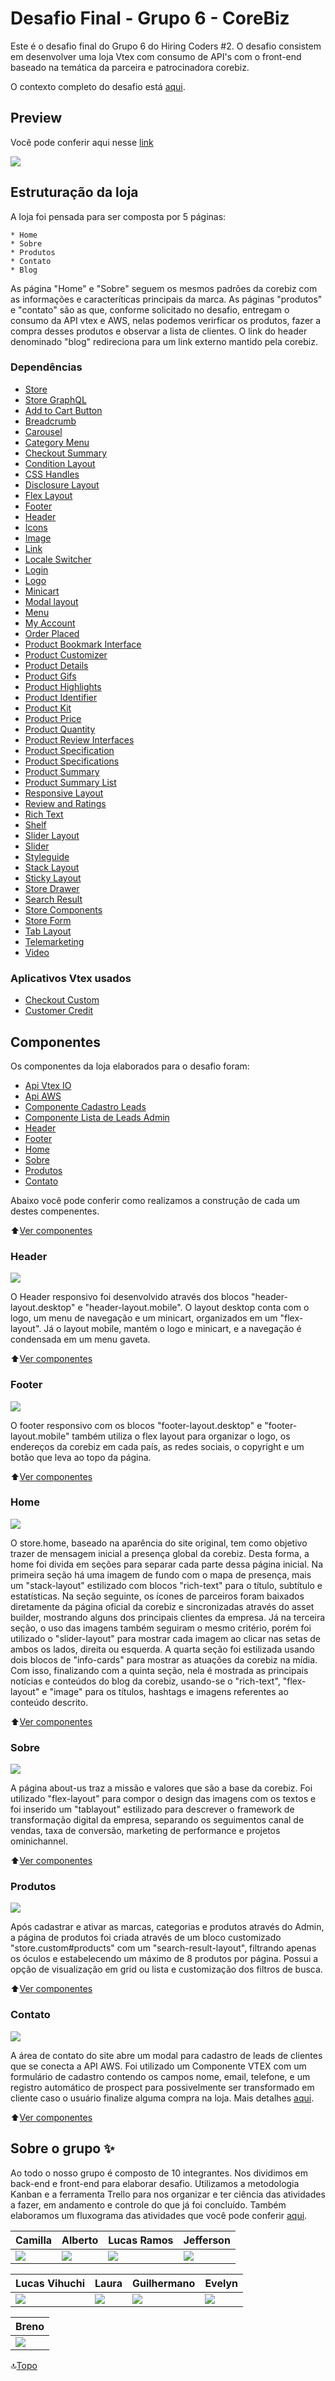 <a name="topo"></a>
# Desafio Final - Grupo 6 - CoreBiz

Este é o desafio final do Grupo 6 do Hiring Coders #2. O desafio consistem em desenvolver uma loja Vtex com consumo de API's com o front-end baseado na temática da parceira e patrocinadora corebiz.

O contexto completo do desafio está [aqui](https://drive.google.com/file/d/1cjX4W7MmtVMAX0HBbl17eaJcD1N-B223/view).

## Preview

Você pode conferir aqui nesse [link](https://lucasvihuchi--hiringcoders202106.myvtex.com/)

![](https://github.com/LucasVihuchi/desafio-final-corebiz-hiring-coders/blob/main/docs/img/home2.png)

## Estruturação da loja

A loja foi pensada para ser composta por 5 páginas:

	* Home
	* Sobre
	* Produtos
	* Contato
	* Blog

As página "Home" e "Sobre" seguem os mesmos padrões da corebiz com as informações e caracteríticas principais da marca. As páginas "produtos" e "contato" são as que, conforme solicitado no desafio, entregam o consumo da API vtex e AWS, nelas podemos verirficar os produtos, fazer a compra desses produtos e observar a lista de clientes. O link do header denominado "blog" redireciona para um link externo mantido pela corebiz.

### Dependências
- [Store](https://github.com/vtex-apps/store/blob/master/README.md)
- [Store GraphQL](https://github.com/vtex-apps/store-graphql/blob/master/docs/README.md)
- [Add to Cart Button](https://vtex.io/docs/components/all/vtex.add-to-cart-button@0.26.12/)
- [Breadcrumb](https://vtex.io/docs/components/all/vtex.breadcrumb/)
- [Carousel](https://vtex.io/docs/releases/2019-week-43-44/carousel)
- [Category Menu](https://vtex.io/docs/components/all/vtex.category-menu@2.16.0/)
- [Checkout Summary](https://vtex.io/docs/app/vtex.checkout-summary@0.18.0/)
- [Condition Layout](https://developers.vtex.com/vtex-developer-docs/docs/vtex-condition-layout)
- [CSS Handles](https://developers.vtex.com/vtex-developer-docs/docs/vtex-io-documentation-using-css-handles-for-store-customization)
- [Disclosure Layout](https://developers.vtex.com/vtex-developer-docs/docs/vtex-disclosure-layout)
- [Flex Layout](https://vtex.io/docs/components/all/vtex.flex-layout/)
- [Footer](https://vtex.io/docs/components/all/vtex.store-footer/)
- [Header](https://vtex.io/docs/components/all/vtex.store-header@2.26.0/)
- [Icons](https://developers.vtex.com/vtex-developer-docs/docs/vtex-store-icons#icons)
- [Image](https://developers.vtex.com/vtex-developer-docs/docs/vtex-store-components-image)
- [Link](https://developers.vtex.com/vtex-developer-docs/docs/vtex-store-link)
- [Locale Switcher](https://developers.vtex.com/vtex-developer-docs/docs/vtex-locale-switcher)
- [Login](https://vtex.io/docs/app/vtex.login@2.45.5/)
- [Logo](https://vtex.io/docs/components/all/vtex.store-components@3.151.2/logo/)
- [Minicart](https://vtex.io/docs/components/all/vtex.minicart/)
- [Modal layout](https://developers.vtex.com/vtex-developer-docs/docs/vtex-modal-layout)
- [Menu](https://developers.vtex.com/vtex-developer-docs/docs/vtex-menu)
- [My Account](https://developers.vtex.com/vtex-developer-docs/docs/my-account)
- [Order Placed](https://vtex.io/docs/components/content-blocks/vtex.order-placed/readme)
- [Product Bookmark Interface](https://github.com/vtex-apps/product-bookmark-interfaces)
- [Product Customizer](https://vtex.io/docs/components/all/vtex.product-customizer@2.11.0/)
- [Product Details](https://vtex.io/docs/components/all/vtex.product-details@1.20.0/)
- [Product Gifs](https://developers.vtex.com/vtex-developer-docs/docs/vtex-product-gifts)
- [Product Highlights](https://developers.vtex.com/vtex-developer-docs/docs/vtex-store-components-producthighlights)
- [Product Identifier](https://vtex.io/docs/components/all/vtex.product-identifier/)
- [Product Kit](https://developers.vtex.com/vtex-developer-docs/docs/vtex-product-kit)
- [Product Price](https://developers.vtex.com/vtex-developer-docs/docs/vtex-product-price)
- [Product Quantity](https://developers.vtex.com/vtex-developer-docs/docs/vtex-product-quantity)
- [Product Review Interfaces](https://vtex.io/docs/components/all/vtex.product-review-interfaces@1.0.2/)
- [Product Specification](https://vtex.io/docs/app/vtex.product-specification-badges@0.4.0/)
- [Product Specifications](https://developers.vtex.com/vtex-developer-docs/docs/vtex_store-components_productspecifications)
- [Product Summary](https://vtex.io/docs/app/vtex.product-summary)
- [Product Summary List](https://vtex.io/docs/components/all/vtex.product-summary/product-summary-list)
- [Responsive Layout](https://developers.vtex.com/vtex-developer-docs/docs/vtex-responsive-layout)
- [Review and Ratings](https://developers.vtex.com/vtex-developer-docs/docs/vtex-reviews-and-ratings)
- [Rich Text](https://developers.vtex.com/vtex-developer-docs/docs/vtex-rich-text)
- [Shelf](https://vtex.io/docs/components/all/vtex.shelf/)
- [Slider Layout](https://vtex.io/docs/app/vtex.slider-layout@0.19.2)
- [Slider](https://developers.vtex.com/vtex-developer-docs/docs/vtex-store-components-slider)
- [Styleguide](https://styleguide.vtex.com/#/Styles)
- [Stack Layout](https://vtex.io/docs/components/all/vtex.stack-layout@0.1.0/)
- [Sticky Layout](https://vtex.io/docs/components/all/vtex.sticky-layout/)
- [Store Drawer](https://developers.vtex.com/vtex-developer-docs/docs/vtex-store-drawer)
- [Search Result](https://vtex.io/docs/components/all/vtex.search-result@3.108.0)
- [Store Components](https://vtex.io/docs/components/all/vtex.store-components@3.151.2/)
- [Store Form](https://developers.vtex.com/vtex-developer-docs/docs/vtex-store-form)
- [Tab Layout](https://developers.vtex.com/vtex-developer-docs/docs/vtex-tab-layout)
- [Telemarketing](https://vtex.io/docs/components/all/vtex.telemarketing@2.10.2/)
- [Video](https://developers.vtex.com/vtex-developer-docs/docs/vtex-store-video)

### Aplicativos Vtex usados
- [Checkout Custom](https://apps.vtex.com/vtex-checkout-ui-custom/p)
- [Customer Credit](https://apps.vtex.com/vtex-customer-credit/p)

<a name="ancora"></a>
## Componentes

Os componentes da loja elaborados para o desafio foram:

* [Api Vtex IO](https://github.com/albertohf/AdminRepoVtexIO)
* [Api AWS](https://github.com/guilhermanosilva/aws-api-hiring-coders)
* [Componente Cadastro Leads](https://github.com/guilhermanosilva/form-lead-component-vtex)
* [Componente Lista de Leads Admin](https://github.com/guilhermanosilva/list-leads-admin-component-vtex)
* [Header](#ancora3)
* [Footer](#ancora4)
* [Home](#ancora5)
* [Sobre](#ancora6)
* [Produtos](#ancora7)
* [Contato](#ancora8)



Abaixo você pode conferir como realizamos a construção de cada um destes compenentes.

:arrow_up:[Ver componentes](#ancora)

<a id="ancora3"></a>
### Header

![](https://github.com/LucasVihuchi/desafio-final-corebiz-hiring-coders/blob/main/docs/img/headerv.gif)

O Header responsivo foi desenvolvido através dos blocos "header-layout.desktop" e "header-layout.mobile". O layout desktop conta com o logo, um menu de navegação e um minicart, organizados em um "flex-layout". Já o layout mobile, mantém o logo e minicart, e a navegação é condensada em um menu gaveta.

:arrow_up:[Ver componentes](#ancora)

<a id="ancora4"></a>
### Footer

![](https://github.com/LucasVihuchi/desafio-final-corebiz-hiring-coders/blob/main/docs/img/footer.png)

O footer responsivo com os blocos "footer-layout.desktop" e "footer-layout.mobile" também utiliza o flex layout para organizar o logo, os endereços da corebiz em cada país, as redes sociais, o copyright e um botão que leva ao topo da página.

:arrow_up:[Ver componentes](#ancora)

<a id="ancora5"></a>
### Home

![](https://github.com/LucasVihuchi/desafio-final-corebiz-hiring-coders/blob/main/docs/img/home2.png)

O store.home, baseado na aparência do site original, tem como objetivo trazer de mensagem inicial a presença global da corebiz. Desta forma, a home foi divida em seções para separar cada parte dessa página inicial. Na primeira seção há uma imagem de fundo com o mapa de presença, mais um "stack-layout" estilizado com blocos "rich-text" para o título, subtítulo e estatísticas. Na seção seguinte, os ícones de parceiros foram baixados diretamente da página oficial da corebiz e sincronizadas através do asset builder, mostrando alguns dos principais clientes da empresa. Já na terceira seção, o uso das imagens também seguiram o mesmo critério, porém foi utilizado o "slider-layout" para mostrar cada imagem ao clicar nas setas de ambos os lados, direita ou esquerda. A quarta seção foi estilizada usando dois blocos de "info-cards" para mostrar as atuações da corebiz na mídia. Com isso, finalizando com a quinta seção, nela é mostrada as principais notícias e conteúdos do blog da corebiz, usando-se o "rich-text", "flex-layout" e "image" para os títulos, hashtags e imagens referentes ao conteúdo descrito.

:arrow_up:[Ver componentes](#ancora)

<a id="ancora6"></a>
### Sobre

![](https://github.com/LucasVihuchi/desafio-final-corebiz-hiring-coders/blob/main/docs/img/sobre.png)

A página about-us traz a missão e valores que são a base da corebiz. Foi utilizado "flex-layout" para compor o design das imagens com os textos e foi inserido um "tablayout" estilizado para descrever o framework de transformação digital da empresa, separando os seguimentos canal de vendas, taxa de conversão, marketing de performance e projetos ominichannel.

:arrow_up:[Ver componentes](#ancora)

<a id="ancora7"></a>
### Produtos

![](https://github.com/LucasVihuchi/desafio-final-corebiz-hiring-coders/blob/main/docs/img/produtos.png)

Após cadastrar e ativar as marcas, categorias e produtos através do Admin, a página de produtos foi criada através de um bloco customizado "store.custom#products" com um "search-result-layout", filtrando apenas os óculos e estabelecendo um máximo de 8 produtos por página. Possui a opção de visualização em grid ou lista e customização dos filtros de busca.

:arrow_up:[Ver componentes](#ancora)

<a id="ancora8"></a>
### Contato

![](https://github.com/LucasVihuchi/desafio-final-corebiz-hiring-coders/blob/main/docs/img/contactv.gif)

A área de contato do site abre um modal para cadastro de leads de clientes que se conecta a API AWS. Foi utilizado um Componente VTEX com um formulário de cadastro contendo os campos nome, email, telefone, e um registro automático de prospect para possivelmente ser transformado em cliente caso o usuário finalize alguma compra na loja. Mais detalhes [aqui](https://github.com/guilhermanosilva/form-lead-component-vtex). 

:arrow_up:[Ver componentes](#ancora)

## Sobre o grupo :sparkles:

Ao todo o nosso grupo é composto de 10 integrantes. Nos dividimos em back-end e front-end para elaborar desafio. Utilizamos a metodologia Kanban e a ferramenta Trello para nos organizar e ter ciência das atividades a fazer, em andamento e controle do que já foi concluído. Também elaboramos um fluxograma das atividades que você pode conferir [aqui](https://whimsical.com/grupo-6-corebiz-5vTgcgdSLVoBVeyzVwHgSK).

Camilla        | Alberto        | Lucas Ramos    |Jefferson       | 
-------------- | -------------- | -------------- | -------------- |
<a href="https://www.linkedin.com/in/camillabarros/"><img src="https://img.shields.io/badge/LinkedIn-0077B5?style=for-the-badge&logo=linkedin&logoColor=white" /></a>| <a href="https://www.linkedin.com/in/albertohfernandes/"><img src="https://img.shields.io/badge/LinkedIn-0077B5?style=for-the-badge&logo=linkedin&logoColor=white" /></a>| <a href="https://www.linkedin.com/in/lucas-ramos-gmp/"><img src="https://img.shields.io/badge/LinkedIn-0077B5?style=for-the-badge&logo=linkedin&logoColor=white" /></a>| <a href="https://www.linkedin.com/in/jeffersonklamasmarzani/"><img src="https://img.shields.io/badge/LinkedIn-0077B5?style=for-the-badge&logo=linkedin&logoColor=white" /></a>| 

Lucas Vihuchi  | Laura          | Guilhermano    | Evelyn         | 
-------------- | -------------- | -------------- | -------------- |
<a href="https://www.linkedin.com/in/lucasvihuchibraga/"><img src="https://img.shields.io/badge/LinkedIn-0077B5?style=for-the-badge&logo=linkedin&logoColor=white" /></a>| <a href="https://www.linkedin.com/in/laurapelaezmuller/"><img src="https://img.shields.io/badge/LinkedIn-0077B5?style=for-the-badge&logo=linkedin&logoColor=white" /></a>| <a href="https://www.linkedin.com/in/guilhermanosilva/"><img src="https://img.shields.io/badge/LinkedIn-0077B5?style=for-the-badge&logo=linkedin&logoColor=white" /></a>| <a href="https://www.linkedin.com/in/evelyncper"><img src="https://img.shields.io/badge/LinkedIn-0077B5?style=for-the-badge&logo=linkedin&logoColor=white" /></a>|

Breno          |
-------------- |
<a href="https://www.linkedin.com/in/breno-brito-cruz-477a83213/"><img src="https://img.shields.io/badge/LinkedIn-0077B5?style=for-the-badge&logo=linkedin&logoColor=white" /></a>|



:top:[Topo](#topo)
